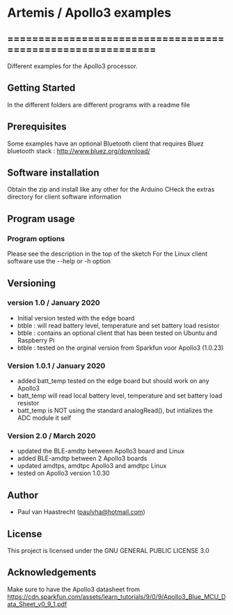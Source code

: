 # Artemis / Apollo3 examples

## ===========================================================

Different examples for the Apollo3  processor.

## Getting Started
In the different folders are different programs with a readme file

## Prerequisites
Some examples have an optional Bluetooth client that requires
Bluez bluetooth stack : http://www.bluez.org/download/

## Software installation
Obtain the zip and install like any other for the Arduino
CHeck the extras directory for client software information

## Program usage
### Program options
Please see the description in the top of the sketch
For the Linux client software use the --help or -h option

## Versioning

### version 1.0 / January 2020
 * Initial version tested with the edge board
 * btble : will read battery level, temperature and set battery load resistor
 * btble : contains an optional client that has been tested on Ubuntu and Raspberry Pi
 * btble : tested on the orginal version from Sparkfun voor Apollo3 (1.0.23)

### Version 1.0.1 / January 2020
 * added batt_temp tested on the edge board but should work on any Apollo3
 * batt_temp will read local battery level, temperature and set battery load resistor
 * batt_temp is NOT using the standard analogRead(), but intializes the ADC module it self

### Version 2.0 / March 2020
 * updated the BLE-amdtp between Apollo3 board and Linux
 * added BLE-amdtp between 2 Apollo3 boards
 * updated amdtps, amdtpc Apollo3 and amdtpc Linux
 * tested on Apollo3 version 1.0.30

## Author
 * Paul van Haastrecht (paulvha@hotmail.com)

## License
This project is licensed under the GNU GENERAL PUBLIC LICENSE 3.0

## Acknowledgements
Make sure to have the Apollo3 datasheet from https://cdn.sparkfun.com/assets/learn_tutorials/9/0/9/Apollo3_Blue_MCU_Data_Sheet_v0_9_1.pdf

